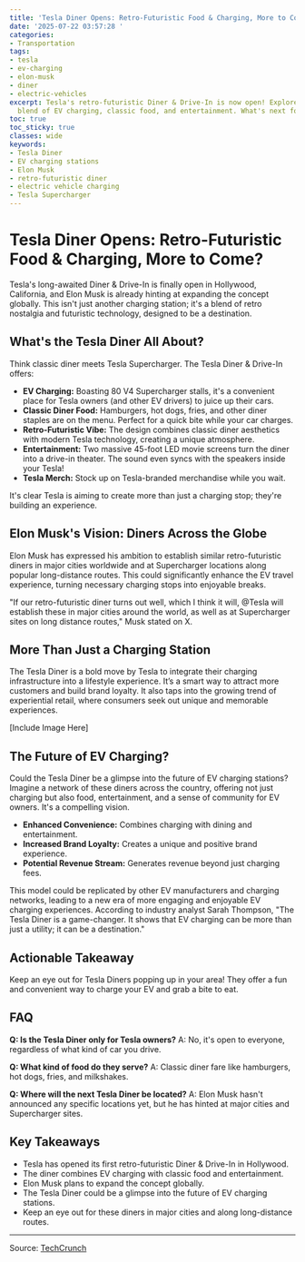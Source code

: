 ```yaml
---
title: 'Tesla Diner Opens: Retro-Futuristic Food & Charging, More to Come?'
date: '2025-07-22 03:57:28 '
categories:
- Transportation
tags:
- tesla
- ev-charging
- elon-musk
- diner
- electric-vehicles
excerpt: Tesla's retro-futuristic Diner & Drive-In is now open! Explore the unique
  blend of EV charging, classic food, and entertainment. What's next for Tesla Diners?
toc: true
toc_sticky: true
classes: wide
keywords:
- Tesla Diner
- EV charging stations
- Elon Musk
- retro-futuristic diner
- electric vehicle charging
- Tesla Supercharger
---
```


# Tesla Diner Opens: Retro-Futuristic Food & Charging, More to Come?

Tesla's long-awaited Diner & Drive-In is finally open in Hollywood, California, and Elon Musk is already hinting at expanding the concept globally. This isn't just another charging station; it's a blend of retro nostalgia and futuristic technology, designed to be a destination.

## What's the Tesla Diner All About?

Think classic diner meets Tesla Supercharger. The Tesla Diner & Drive-In offers:

*   **EV Charging:** Boasting 80 V4 Supercharger stalls, it's a convenient place for Tesla owners (and other EV drivers) to juice up their cars.
*   **Classic Diner Food:** Hamburgers, hot dogs, fries, and other diner staples are on the menu. Perfect for a quick bite while your car charges.
*   **Retro-Futuristic Vibe:** The design combines classic diner aesthetics with modern Tesla technology, creating a unique atmosphere.
*   **Entertainment:** Two massive 45-foot LED movie screens turn the diner into a drive-in theater. The sound even syncs with the speakers inside your Tesla!
*   **Tesla Merch:** Stock up on Tesla-branded merchandise while you wait.

It's clear Tesla is aiming to create more than just a charging stop; they're building an experience.

## Elon Musk's Vision: Diners Across the Globe

Elon Musk has expressed his ambition to establish similar retro-futuristic diners in major cities worldwide and at Supercharger locations along popular long-distance routes. This could significantly enhance the EV travel experience, turning necessary charging stops into enjoyable breaks.

"If our retro-futuristic diner turns out well, which I think it will, @Tesla will establish these in major cities around the world, as well as at Supercharger sites on long distance routes," Musk stated on X.

## More Than Just a Charging Station

The Tesla Diner is a bold move by Tesla to integrate their charging infrastructure into a lifestyle experience. It’s a smart way to attract more customers and build brand loyalty. It also taps into the growing trend of experiential retail, where consumers seek out unique and memorable experiences.

[Include Image Here]

## The Future of EV Charging?

Could the Tesla Diner be a glimpse into the future of EV charging stations? Imagine a network of these diners across the country, offering not just charging but also food, entertainment, and a sense of community for EV owners. It's a compelling vision.

*   **Enhanced Convenience:** Combines charging with dining and entertainment.
*   **Increased Brand Loyalty:** Creates a unique and positive brand experience.
*   **Potential Revenue Stream:** Generates revenue beyond just charging fees.

This model could be replicated by other EV manufacturers and charging networks, leading to a new era of more engaging and enjoyable EV charging experiences. According to industry analyst Sarah Thompson, "The Tesla Diner is a game-changer. It shows that EV charging can be more than just a utility; it can be a destination."

## Actionable Takeaway

Keep an eye out for Tesla Diners popping up in your area! They offer a fun and convenient way to charge your EV and grab a bite to eat.

## FAQ

**Q: Is the Tesla Diner only for Tesla owners?**
A: No, it's open to everyone, regardless of what kind of car you drive.

**Q: What kind of food do they serve?**
A: Classic diner fare like hamburgers, hot dogs, fries, and milkshakes.

**Q: Where will the next Tesla Diner be located?**
A: Elon Musk hasn't announced any specific locations yet, but he has hinted at major cities and Supercharger sites.

## Key Takeaways

*   Tesla has opened its first retro-futuristic Diner & Drive-In in Hollywood.
*   The diner combines EV charging with classic food and entertainment.
*   Elon Musk plans to expand the concept globally.
*   The Tesla Diner could be a glimpse into the future of EV charging stations.
*   Keep an eye out for these diners in major cities and along long-distance routes.

---

Source: [TechCrunch](https://techcrunch.com/2025/07/21/teslas-retro-futuristic-diner-officially-opens-as-elon-musk-hints-at-more-locations/)